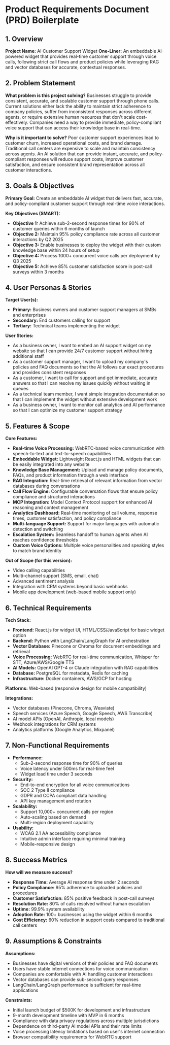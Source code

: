 # Product Requirements Document (PRD) Boilerplate

## 1. Overview

**Project Name:** AI Customer Support Widget
**One-Liner:** An embeddable AI-powered widget that provides real-time customer support through voice calls, following strict call flows and product policies while leveraging RAG and vector databases for accurate, contextual responses.

## 2. Problem Statement

**What problem is this project solving?**
Businesses struggle to provide consistent, accurate, and scalable customer support through phone calls. Current solutions either lack the ability to maintain strict adherence to company policies, suffer from inconsistent responses across different agents, or require extensive human resources that don't scale cost-effectively. Companies need a way to provide immediate, policy-compliant voice support that can access their knowledge base in real-time.

**Why is it important to solve?**
Poor customer support experiences lead to customer churn, increased operational costs, and brand damage. Traditional call centers are expensive to scale and maintain consistency across agents. An AI solution that can provide instant, accurate, and policy-compliant responses will reduce support costs, improve customer satisfaction, and ensure consistent brand representation across all customer interactions.

## 3. Goals & Objectives

**Primary Goal:** Create an embeddable AI widget that delivers fast, accurate, and policy-compliant customer support through real-time voice interactions.

**Key Objectives (SMART):**
- **Objective 1:** Achieve sub-2-second response times for 90% of customer queries within 6 months of launch
- **Objective 2:** Maintain 95% policy compliance rate across all customer interactions by Q2 2025
- **Objective 3:** Enable businesses to deploy the widget with their custom knowledge base within 24 hours of setup
- **Objective 4:** Process 1000+ concurrent voice calls per deployment by Q3 2025
- **Objective 5:** Achieve 85% customer satisfaction score in post-call surveys within 3 months

## 4. User Personas & Stories

**Target User(s):** 
- **Primary:** Business owners and customer support managers at SMBs and enterprises
- **Secondary:** End customers calling for support
- **Tertiary:** Technical teams implementing the widget

**User Stories:**
- As a business owner, I want to embed an AI support widget on my website so that I can provide 24/7 customer support without hiring additional staff
- As a customer support manager, I want to upload my company's policies and FAQ documents so that the AI follows our exact procedures and provides consistent responses
- As a customer, I want to call for support and get immediate, accurate answers so that I can resolve my issues quickly without waiting in queues
- As a technical team member, I want simple integration documentation so that I can implement the widget without extensive development work
- As a business owner, I want to monitor call analytics and AI performance so that I can optimize my customer support strategy

## 5. Features & Scope

**Core Features:**
- **Real-time Voice Processing:** WebRTC-based voice communication with speech-to-text and text-to-speech capabilities
- **Embeddable Widget:** Lightweight React.js and HTML widgets that can be easily integrated into any website
- **Knowledge Base Management:** Upload and manage policy documents, FAQs, and product information through a web interface
- **RAG Integration:** Real-time retrieval of relevant information from vector databases during conversations
- **Call Flow Engine:** Configurable conversation flows that ensure policy compliance and structured interactions
- **MCP Integration:** Model Context Protocol support for enhanced AI reasoning and context management
- **Analytics Dashboard:** Real-time monitoring of call volume, response times, customer satisfaction, and policy compliance
- **Multi-language Support:** Support for major languages with automatic detection and switching
- **Escalation System:** Seamless handoff to human agents when AI reaches confidence thresholds
- **Custom Voice Options:** Multiple voice personalities and speaking styles to match brand identity

**Out of Scope (for this version):**
- Video calling capabilities
- Multi-channel support (SMS, email, chat)
- Advanced sentiment analysis
- Integration with CRM systems beyond basic webhooks
- Mobile app development (web-based mobile support only)

## 6. Technical Requirements

**Tech Stack:** 
- **Frontend:** React.js for widget UI, HTML/CSS/JavaScript for basic widget option
- **Backend:** Python with LangChain/LangGraph for AI orchestration
- **Vector Database:** Pinecone or Chroma for document embeddings and retrieval
- **Voice Processing:** WebRTC for real-time communication, Whisper for STT, Azure/AWS/Google TTS
- **AI Models:** OpenAI GPT-4 or Claude integration with RAG capabilities
- **Database:** PostgreSQL for metadata, Redis for caching
- **Infrastructure:** Docker containers, AWS/GCP for hosting

**Platforms:** Web-based (responsive design for mobile compatibility)

**Integrations:** 
- Vector databases (Pinecone, Chroma, Weaviate)
- Speech services (Azure Speech, Google Speech, AWS Transcribe)
- AI model APIs (OpenAI, Anthropic, local models)
- Webhook integrations for CRM systems
- Analytics platforms (Google Analytics, Mixpanel)

## 7. Non-Functional Requirements

- **Performance:** 
  - Sub-2-second response time for 90% of queries
  - Voice latency under 500ms for real-time feel
  - Widget load time under 3 seconds
- **Security:** 
  - End-to-end encryption for all voice communications
  - SOC 2 Type II compliance
  - GDPR and CCPA compliant data handling
  - API key management and rotation
- **Scalability:** 
  - Support 10,000+ concurrent calls per region
  - Auto-scaling based on demand
  - Multi-region deployment capability
- **Usability:** 
  - WCAG 2.1 AA accessibility compliance
  - Intuitive admin interface requiring minimal training
  - Mobile-responsive design

## 8. Success Metrics

**How will we measure success?**
- **Response Time:** Average AI response time under 2 seconds
- **Policy Compliance:** 95% adherence to uploaded policies and procedures
- **Customer Satisfaction:** 85% positive feedback in post-call surveys
- **Resolution Rate:** 80% of calls resolved without human escalation
- **Uptime:** 99.9% system availability
- **Adoption Rate:** 100+ businesses using the widget within 6 months
- **Cost Efficiency:** 60% reduction in support costs compared to traditional call centers

## 9. Assumptions & Constraints

**Assumptions:**
- Businesses have digital versions of their policies and FAQ documents
- Users have stable internet connections for voice communication
- Companies are comfortable with AI handling customer interactions
- Vector databases can provide sub-second query responses
- LangChain/LangGraph performance is sufficient for real-time applications

**Constraints:**
- Initial launch budget of $500K for development and infrastructure
- 9-month development timeline with MVP in 6 months
- Compliance with data privacy regulations across multiple jurisdictions
- Dependence on third-party AI model APIs and their rate limits
- Voice processing latency limitations based on user's internet connection
- Browser compatibility requirements for WebRTC support